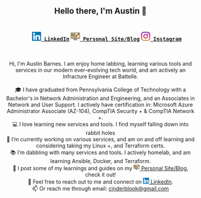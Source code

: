 <h2 align="center">Hello there, I'm Austin 👋</h2>
<h3 align="center">
  <code>
    <a href="https://www.linkedin.com/in/austin-barnes-03869218a/" title="LinkedIn"><img width="24" src="https://github.com/Cinderblook/cinderblook.github.io/blob/main/static/svg/linkedin.svg"> LinkedIn</a></code>
  <code><a href="https://www.cinderblook.com/" title="Personal Site/Blog"><img width="24" src="https://github.com/Cinderblook/cinderblook.github.io/blob/main/static/svg/blog.svg"> Personal Site/Blog</a></code>
  <code><a href="https://www.instagram.com/austin_barnesz/" title="Instagram Profile"><img width="24" src="https://github.com/Cinderblook/cinderblook.github.io/blob/main/static/svg/instagram.svg"> Instagram</a></code>
</h3>
<br>

<p align="center">
  Hi, I'm Austin Barnes. I am enjoy home labbing, learning various tools and services in our modern ever-evolving tech world, and am actively an Infracture Engineer at Battelle.
  <br>
  <br>
  🎓 I have graduated from Pennsylvania College of Technology with a Bachelor's in Network Administration and Engineering, and an Associates in Network and User Support. I actively have certification in: Microsoft Azure Administrator Associate (AZ-104), CompTIA Security + & CompTIA Network +.
  <br>
  💻 I love learning new services and tools. I find myself falling down into rabbit holes
  <br>
  🔬 I’m currently working on various services, and am on and off learning and considering taking my Linux +, and Terraform certs.
  <br>
  📚 I’m dabbling with many services and tools. I actively homelab, and am learning Ansible, Docker, and Terraform. 
  <br>
   📃 I post some of my learnings and guides on my <a href="https://www.cinderblook.com/" title="Personal Site/Blog"><img width="16" src="https://github.com/Cinderblook/cinderblook.github.io/blob/main/static/svg/blog.svg"> Personal Site/Blog</a></code>, check it out!
  <br>
  💬 Feel free to reach out to me and connect on  <a href="https://www.linkedin.com/in/austin-barnes-03869218a/" title="LinkedIn"><img width="16" src="https://github.com/Cinderblook/cinderblook.github.io/blob/main/static/svg/linkedin.svg"> LinkedIn</a></code>.
  <br>
  📫 Or reach me through email: <a href="mailto: cinderblook@gmail.com">cinderblook@gmail.com</a>
</p>



